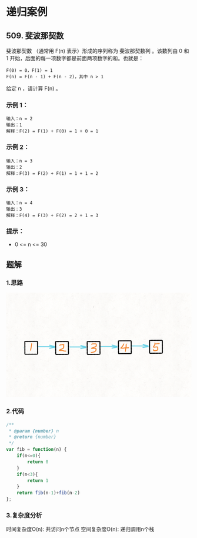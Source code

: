 # 递归案例

## 509. 斐波那契数
斐波那契数 （通常用 F(n) 表示）形成的序列称为 斐波那契数列 。该数列由 0 和 1 开始，后面的每一项数字都是前面两项数字的和。也就是：
```
F(0) = 0，F(1) = 1
F(n) = F(n - 1) + F(n - 2)，其中 n > 1
```
给定 n ，请计算 F(n) 。
 
### 示例 1：
```
输入：n = 2
输出：1
解释：F(2) = F(1) + F(0) = 1 + 0 = 1
```

### 示例 2：
```
输入：n = 3
输出：2
解释：F(3) = F(2) + F(1) = 1 + 1 = 2
```
### 示例 3：
```
输入：n = 4
输出：3
解释：F(4) = F(3) + F(2) = 2 + 1 = 3
```

### 提示：
- 0 <= n <= 30

## 题解
### 1.思路
<img src="../img/递归-an.gif"/>

### 2.代码
```js
/**
 * @param {number} n
 * @return {number}
 */
var fib = function(n) {
    if(n<=0){
        return 0
    }
    if(n<3){
        return 1
    }
    return fib(n-1)+fib(n-2)
};
```

### 3.复杂度分析

时间复杂度O(n): 共访问n个节点
空间复杂度O(n): 递归调用n个栈

